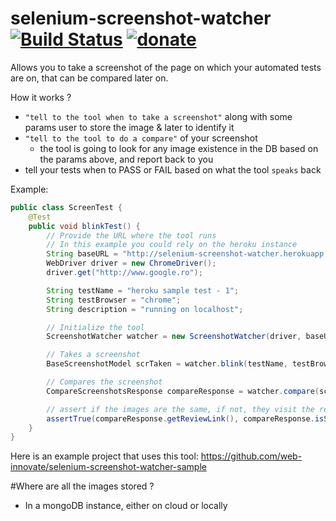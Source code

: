 # selenium-screenshot-watcher [![Build Status](https://travis-ci.org/web-innovate/selenium-screenshot-watcher.svg?branch=master)](https://travis-ci.org/web-innovate/selenium-screenshot-watcher) [![donate](https://www.paypalobjects.com/en_US/i/btn/btn_donateCC_LG.gif)](https://www.paypal.com/cgi-bin/webscr?cmd=_s-xclick&hosted_button_id=NCEP5PRTZXMMA)

Allows you to take a screenshot of the page on which your automated tests are on, that can be compared later on.


How it works ?
* `"tell to the tool when to take a screenshot"` along with some params user to store the image & later to identify it
* `"tell to the tool to do a compare"` of your screenshot
  * the tool is going to look for any image existence in the DB based on the params above, and report back to you
* tell your tests when to PASS or FAIL based on what the tool `speaks` back

Example:
```java
public class ScreenTest {
    @Test
    public void blinkTest() {
        // Provide the URL where the tool runs
        // In this example you could rely on the heroku instance
        String baseURL = "http://selenium-screenshot-watcher.herokuapp.com/";
        WebDriver driver = new ChromeDriver();
        driver.get("http://www.google.ro");

        String testName = "heroku sample test - 1";
        String testBrowser = "chrome";
        String description = "running on localhost";

        // Initialize the tool
        ScreenshotWatcher watcher = new ScreenshotWatcher(driver, baseURL);

        // Takes a screenshot
        BaseScreenshotModel scrTaken = watcher.blink(testName, testBrowser, description);

        // Compares the screenshot
        CompareScreenshotsResponse compareResponse = watcher.compare(scrTaken);

        // assert if the images are the same, if not, they visit the review link
        assertTrue(compareResponse.getReviewLink(), compareResponse.isSameImage());
    }
}
```

Here is an example project that uses this tool: https://github.com/web-innovate/selenium-screenshot-watcher-sample

#Where are all the images stored ?
* In a mongoDB instance, either on cloud or locally

